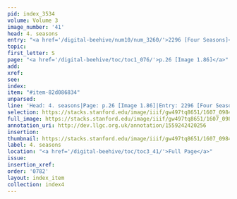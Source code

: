 ```yaml
---
pid: index_3534
volume: Volume 3
image_number: '41'
head: 4. seasons
entry: "<a href='/digital-beehive/num10/num_3260/'>2296 [Four Seasons]</a>"
topic:
first_letter: S
page: "<a href='/digital-beehive/toc/toc1_076/'>p.26 [Image 1.86]</a>"
add:
xref:
see:
index:
item: "#item-82d086834"
unparsed:
line: 'Head: 4. seasons|Page: p.26 [Image 1.86]|Entry: 2296 [Four Seasons]|#item-82d086834'
selection: https://stacks.stanford.edu/image/iiif/gw497tq8651/1607_0984/1573,1224,742,136/full/0/default.jpg
full_image: https://stacks.stanford.edu/image/iiif/gw497tq8651/1607_0984/full/full/0/default.jpg
annotation_uri: http://dev.llgc.org.uk/annotation/1559242420256
insertion:
thumbnail: https://stacks.stanford.edu/image/iiif/gw497tq8651/1607_0984/1573,1224,742,136/150,/0/default.jpg
label: 4. seasons
location: "<a href='/digital-beehive/toc/toc3_41/'>Full Page</a>"
issue:
insertion_xref:
order: '0782'
layout: index_item
collection: index4
---
```

